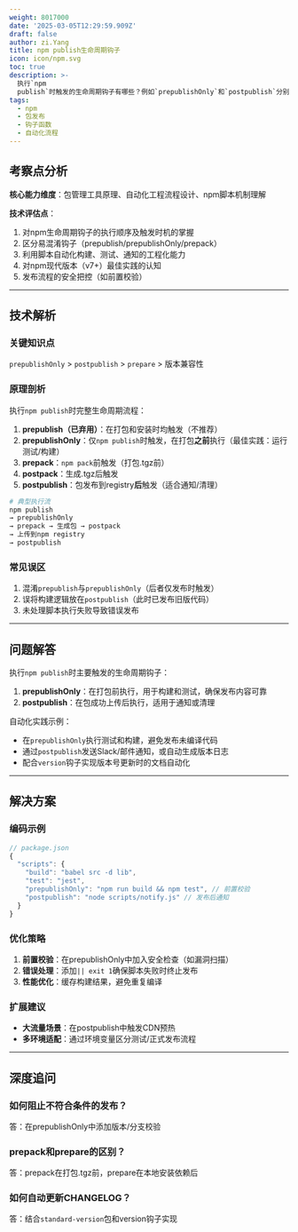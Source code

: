 ```yaml
---
weight: 8017000
date: '2025-03-05T12:29:59.909Z'
draft: false
author: zi.Yang
title: npm publish生命周期钩子
icon: icon/npm.svg
toc: true
description: >-
  执行`npm
  publish`时触发的生命周期钩子有哪些？例如`prepublishOnly`和`postpublish`分别在何时执行？如何利用它们自动化构建或通知流程？
tags:
  - npm
  - 包发布
  - 钩子函数
  - 自动化流程
---
```


## 考察点分析

**核心能力维度**：包管理工具原理、自动化工程流程设计、npm脚本机制理解

**技术评估点**：

1. 对npm生命周期钩子的执行顺序及触发时机的掌握
2. 区分易混淆钩子（prepublish/prepublishOnly/prepack）
3. 利用脚本自动化构建、测试、通知的工程化能力
4. 对npm现代版本（v7+）最佳实践的认知
5. 发布流程的安全把控（如前置校验）

---

## 技术解析

### 关键知识点

`prepublishOnly` > `postpublish` > `prepare` > 版本兼容性

### 原理剖析

执行`npm publish`时完整生命周期流程：

1. **prepublish（已弃用）**：在打包和安装时均触发（不推荐）
2. **prepublishOnly**：仅`npm publish`时触发，在打包**之前**执行（最佳实践：运行测试/构建）
3. **prepack**：`npm pack`前触发（打包.tgz前）
4. **postpack**：生成.tgz后触发
5. **postpublish**：包发布到registry**后**触发（适合通知/清理）

```bash
# 典型执行流
npm publish
→ prepublishOnly
→ prepack → 生成包 → postpack
→ 上传到npm registry
→ postpublish
```

### 常见误区

1. 混淆`prepublish`与`prepublishOnly`（后者仅发布时触发）
2. 误将构建逻辑放在`postpublish`（此时已发布旧版代码）
3. 未处理脚本执行失败导致错误发布

---

## 问题解答

执行`npm publish`时主要触发的生命周期钩子：

1. **prepublishOnly**：在打包前执行，用于构建和测试，确保发布内容可靠
2. **postpublish**：在包成功上传后执行，适用于通知或清理

自动化实践示例：

- 在`prepublishOnly`执行测试和构建，避免发布未编译代码
- 通过`postpublish`发送Slack/邮件通知，或自动生成版本日志
- 配合`version`钩子实现版本号更新时的文档自动化

---

## 解决方案

### 编码示例

```javascript
// package.json
{
  "scripts": {
    "build": "babel src -d lib",
    "test": "jest",
    "prepublishOnly": "npm run build && npm test", // 前置校验
    "postpublish": "node scripts/notify.js" // 发布后通知
  }
}
```

### 优化策略

1. **前置校验**：在prepublishOnly中加入安全检查（如漏洞扫描）
2. **错误处理**：添加`|| exit 1`确保脚本失败时终止发布
3. **性能优化**：缓存构建结果，避免重复编译

### 扩展建议

- **大流量场景**：在postpublish中触发CDN预热
- **多环境适配**：通过环境变量区分测试/正式发布流程

---

## 深度追问

### 如何阻止不符合条件的发布？

答：在prepublishOnly中添加版本/分支校验

### prepack和prepare的区别？

答：prepack在打包.tgz前，prepare在本地安装依赖后

### 如何自动更新CHANGELOG？

答：结合`standard-version`包和version钩子实现
